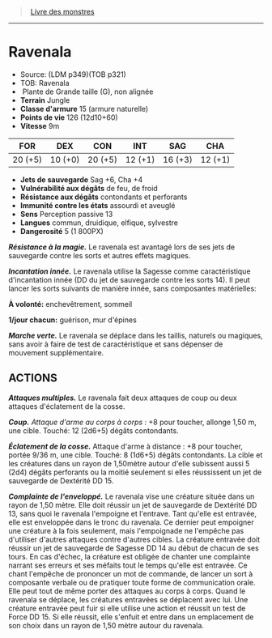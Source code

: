 ﻿> [Livre des monstres](tome_of_beasts.md)

---

# Ravenala

- Source: (LDM p349)(TOB p321)
- TOB: Ravenala
-  Plante de Grande taille (G), non alignée
- **Terrain** Jungle
- **Classe d'armure** 15 (armure naturelle)
- **Points de vie** 126 (12d10+60)
- **Vitesse** 9m

|FOR|DEX|CON|INT|SAG|CHA|
|---|---|---|---|---|---|
|20 (+5)|10 (+0)|20 (+5)|12 (+1)|16 (+3)|12 (+1)|

- **Jets de sauvegarde** Sag +6, Cha +4
- **Vulnérabilité aux dégâts** de feu, de froid
- **Résistance aux dégâts** contondants et perforants
- **Immunité contre les états** assourdi et aveuglé
- **Sens** Perception passive 13
- **Langues** commun, druidique, elfique, sylvestre
- **Dangerosité** 5 (1 800PX)

**_Résistance à la magie._** Le ravenala est avantagé lors de ses jets de sauvegarde contre les sorts et autres effets magiques.

**_Incantation innée._** Le ravenala utilise la Sagesse comme caractéristique d'incantation innée (DD du jet de sauvegarde contre les sorts 14). Il peut lancer les sorts suivants de manière innée, sans composantes matérielles:

**À volonté:** enchevêtrement, sommeil

**1/jour chacun:** guérison, mur d'épines

**_Marche verte._** Le ravenala se déplace dans les taillis, naturels ou magiques, sans avoir à faire de test de caractéristique et sans dépenser de mouvement supplémentaire.

## ACTIONS

**_Attaques multiples._** Le ravenala fait deux attaques de coup ou deux attaques d'éclatement de la cosse.

**_Coup._** _Attaque d'arme au corps à corps :_ +8 pour toucher, allonge 1,50 m, une cible. Touché: 12 (2d6+5) dégâts contondants.

**_Éclatement de la cosse._** Attaque d'arme à distance : +8 pour toucher, portée 9/36 m, une cible. Touché: 8 (1d6+5) dégâts contondants. La cible et les créatures dans un rayon de 1,50mètre autour d'elle subissent aussi 5 (2d4) dégâts perforants ou la moitié seulement si elles réussissent un jet de sauvegarde de Dextérité DD 15.

**_Complainte de l'enveloppé._** Le ravenala vise une créature située dans un rayon de 1,50 mètre. Elle doit réussir un jet de sauvegarde de Dextérité DD 13, sans quoi le ravenala l'empoigne et l'entrave. Tant qu'elle est entravée, elle est enveloppée dans le tronc du ravenala. Ce dernier peut empoigner une créature à la fois seulement, mais l'empoignade ne l'empêche pas d'utiliser d'autres attaques contre d'autres cibles. La créature entravée doit réussir un jet de sauvegarde de Sagesse DD 14 au début de chacun de ses tours. En cas d'échec, la créature est obligée de chanter une complainte narrant ses erreurs et ses méfaits tout le temps qu'elle est entravée. Ce chant l'empêche de prononcer un mot de commande, de lancer un sort à composante verbale ou de pratiquer toute forme de communication orale. Elle peut tout de même porter des attaques au corps à corps. Quand le ravenala se déplace, les créatures entravées se déplacent avec lui. Une créature entravée peut fuir si elle utilise une action et réussit un test de Force DD 15. Si elle réussit, elle s'enfuit et entre dans un emplacement de son choix dans un rayon de 1,50 mètre autour du ravenala.

